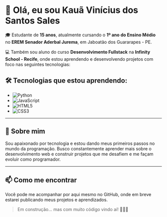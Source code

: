 # 👋 Olá, eu sou Kauã Vinícius dos Santos Sales

🎓 Estudante de **15 anos**, atualmente cursando o **1º ano do Ensino Médio** no **EREM Senador Aderbal Jurema**, em Jaboatão dos Guararapes - PE.

💻 Também sou aluno do curso **Desenvolvimento Fullstack** na **Infinity School - Recife**, onde estou aprendendo e desenvolvendo projetos com foco nas seguintes tecnologias:

## 🛠️ Tecnologias que estou aprendendo:
- ![Python](https://img.shields.io/badge/Python-3776AB?style=for-the-badge&logo=python&logoColor=white)
- ![JavaScript](https://img.shields.io/badge/JavaScript-F7DF1E?style=for-the-badge&logo=javascript&logoColor=black)
- ![HTML5](https://img.shields.io/badge/HTML5-E34F26?style=for-the-badge&logo=html5&logoColor=white)
- ![CSS3](https://img.shields.io/badge/CSS3-1572B6?style=for-the-badge&logo=css3&logoColor=white)

---

## 🚀 Sobre mim
Sou apaixonado por tecnologia e estou dando meus primeiros passos no mundo da programação. Busco constantemente aprender mais sobre o desenvolvimento web e construir projetos que me desafiem e me façam evoluir como programador.

---

## 📫 Como me encontrar
Você pode me acompanhar por aqui mesmo no GitHub, onde em breve estarei publicando meus projetos e aprendizados.

> Em construção... mas com muito código vindo aí! 🚧👨‍💻
